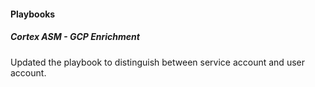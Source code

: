 
#### Playbooks

##### Cortex ASM - GCP Enrichment

Updated the playbook to distinguish between service account and user account.